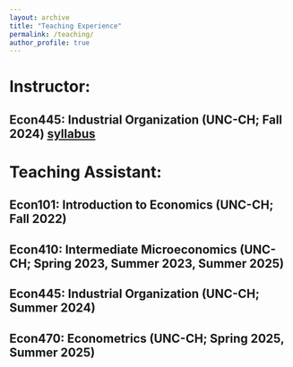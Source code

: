 ```yaml
---
layout: archive
title: "Teaching Experience"
permalink: /teaching/
author_profile: true
---
```


# Instructor:

## Econ445: Industrial Organization (UNC-CH; Fall 2024) [syllabus](/files/capron_econ445_syllabus.pdf)

# Teaching Assistant:

## Econ101: Introduction to Economics (UNC-CH; Fall 2022)

## Econ410: Intermediate Microeconomics (UNC-CH; Spring 2023, Summer 2023, Summer 2025)

## Econ445: Industrial Organization (UNC-CH; Summer 2024)

## Econ470: Econometrics (UNC-CH; Spring 2025, Summer 2025)
